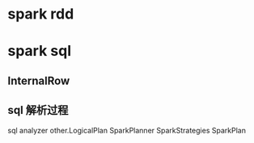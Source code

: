 # spark rdd

# spark sql
## InternalRow
## sql 解析过程
sql
analyzer
other.LogicalPlan
SparkPlanner
SparkStrategies
SparkPlan

